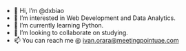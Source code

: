 - 👋 Hi, I’m @dxbiao
- 👀 I’m interested in Web Development and Data Analytics.
- 🌱 I’m currently learning Python.
- 💞️ I’m looking to collaborate on studying.
- 📫 You can reach me @ ivan.orara@meetingpointuae.com

<!---
dxbiao/dxbiao is a ✨ special ✨ repository because its `README.md` (this file) appears on your GitHub profile.
You can click the Preview link to take a look at your changes.
--->
